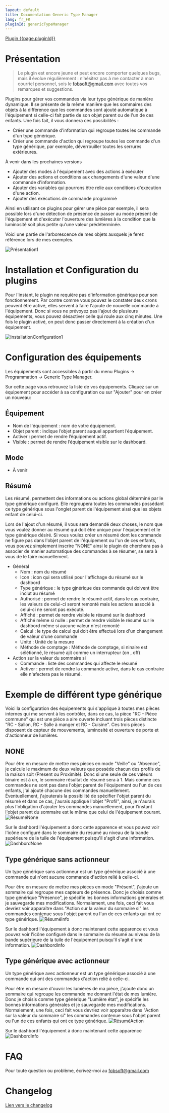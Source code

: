 ```yaml
---
layout: default
title: Documentation Generic Type Manager
lang: fr_FR
pluginId: genericTypeManager
---
```


<div id="title">
<a href="../../../{{site.baseurl}}/{{page.pluginId}}/{{page.lang}}">Plugin {{page.pluginId}}</a>
</div>

# Présentation
> Le plugin est encore jeune et peut encore comporter quelques bugs, mais il évolue régulièrement : n’hésitez pas à me contacter à mon courriel personnel, sois le fobsoft@gmail.com avec toutes vos remarques et suggestions.

Plugins pour gérer vos commandes via leur type générique de manière dynamique. Il se présente de la même manière que les sommaires des objets à la différence que les commandes sont ajouté automatique à l'équipement si celle-ci fait partie de son objet parent ou de l'un de ces enfants. Une fois fait, il vous donnera ces possibilités :
* Créer une commande d'information qui regroupe toutes les commande d'un type générique.
* Créer une commande d'action qui regroupe toutes les commande d'un type générique, par exemple, déverrouiller toutes les serrures extérieures.

À venir dans les prochaines versions
* Ajouter des modes à l'équipement avec des actions à exécuter
* Ajouter des actions et conditions aux changements d'une valeur d'une commande d'information.
* Ajouter des variables qui pourrons être relie aux conditions d'exécution d'une action.
* Ajouter des exécutions de commande programmé

Ainsi en utilisant ce plugins pour gérer une pièce par exemple, il sera possible lors d'une détection de présence de passer au mode présent de l'équipement et d'exécuter l'ouverture des lumières à la condition que la luminosité soit plus petite qu'une valeur prédéterminée.

Voici une partie de l'arborescence de mes objets auxquels je ferez référence lors de mes exemples.

![Présentation1](../images/Présentation1.png)

# Installation et Configuration du plugins
Pour l'instant, le plugin ne requière pas d'information générique pour son fonctionnement. Par contre comme vous pouvez le constater deux crons peuvent être activé, elles servent à faire l'ajoute de nouvelle commande à l'équipement. Donc si vous ne prévoyez pas l'ajout de plusieurs équipements, vous pouvez désactiver celle qui roule aux cinq minutes. Une fois le plugin activé, on peut donc passer directement à la création d'un équipement.

![InstallationConfiguration1](../images/InstallationConfiguration1.png)

# Configuration des équipements
Les équipements sont accessibles à partir du menu Plugins → Programmation → Generic Type Manager.

Sur cette page vous retrouvez la liste de vos équipements. Cliquez sur un équipement pour accéder à sa configuration ou sur "Ajouter" pour en créer un nouveau:

## Équipement
* Nom de l'équipement : nom de votre équipement.
* Objet parent : indique l’objet parent auquel appartient l’équipement.
* Activer : permet de rendre l’équipement actif.
* Visible : permet de rendre l’équipement visible sur le dashboard.

## Mode
* À venir

## Résumé

Les résumé, permettent des informations ou actions global déterminé par le type générique configuré. Elle regroupera toutes les commandes possédant ce type générique sous l'onglet parent de l'équipement aissi que les objets enfant de celui-ci.

Lors de l'ajout d'un résumé, il vous sera demandé deux choses, le nom que vous voulez donner au résumé qui doit être unique pour l'équipement et le type générique désiré. Si vous voulez créer un résumé dont les commande ne figure pas dans l'objet parent de l'équipement ou l'un de ces enfants, vous pouvez simplement inscrire "NONE" ainsi le plugin de cherchera pas à associer de manier automatique des commandes à se résumer, se sera à vous de le faire manuellement.
* Général
	* Nom : nom du résumé
	* Icon : icon qui sera utilisé pour l'affichage du résumé sur le dashbord
	* Type générique : le type gjnérique des commande qui doivent être inclut au résumé
	* Authorisé : permet de rendre le résumé actif, dans le cas contraire, les valeurs de celui-ci seront remonté mais les actions associé à celui-ci ne seront pas exécuté.
	* Affiché : permet de rendre visible le résumé sur le dashbord
	* Affiché même si nulle : permet de rendre visible le résumé sur le dashbord même si aucune valeur n'est remonté
	* Calcul : le type de calcul qui doit être effectué lors d'un changement de valeur d'une commande
	* Unité : Unité de la mesure
	* Méthode de comptage : Méthode de comptage, si ninaire est sélétionné, le résumé ajit comme un interrupteur (on , off)
* Action sur la valeur du sommaire si
	* Commande : liste des commandes qui affecte le résumé
	* Activer : permet de rendre la commande active, dans le cas contraire elle n'afectera pas le résumé.

# Exemple de différent type générique
Voici la configuration des équipements qui s'applique à toutes mes pièces internes qui me servent à les contrôler, dans ce cas, la pièce "RC - Pièce commune" qui est une pièce a aire ouverte incluant trois pièces distincte "RC - Sallon, RC - Salle à manger et RC - Cuisine". Ces trois pièces disposent de capteur de mouvements, luminosité et ouverture de porte et d'actionneur de lumières.

## NONE
Pour être en mesure de mettre mes pièces en mode "Veille" ou "Absence", je calcule le maximum de deux valeurs que possède chacun des profils de la maison soit (Present ou Proximité). Donc si une seule de ces valeurs binaire est à un, le sommaire résultat de résumé sera à 1. Mais comme ces commandes ne sont pas dans l'objet parent de l'équipement ou l'un de ces enfants, j'ai ajouté chacune des commandes manuellement. Éventuellement, j'ajouterais la possibilité de spécifier l'objet parent du résumé et dans ce cas, j'aurais appliqué l'objet "Profil", ainsi, je n'aurais plus l'obligation d'ajouter les commandes manuellement, pour l'instant l'objet parent du sommaire est le même que celui de l'équipement courant.
![RésuméNone](../images/RésuméNone.png)

Sur le dashbord l'équipement a donc cette apparence et vous pouvez voir l'icône configuré dans le sommaire du résumé au niveau de la bande supérieure de la tuile de l'équipement puisqu'il s'agit d'une information. 
![DashbordNone](../images/DashbordNone.png)

## Type générique sans actionneur
Un type générique sans actionneur est un type générique associé à une commande qui n'ont aucune commande d'action relié à celle-ci.

Pour être en mesure de mettre mes pièces en mode "Présent", j'ajoute un sommaire qui regroupe mes capteurs de présence. Donc je choisis comme type générique "Présence", je spécifie les bonnes informations générales et je sauvegarde mes modifications. Normalement, une fois, ceci fait vous devriez voir apparaître dans "Action sur la valeur du sommaire si" les commandes contenue sous l'objet parent ou l'un de ces enfants qui ont ce type générique. 
![RésuméInfo](../images/RésuméInfo.png)

Sur le dashbord l'équipement à donc maintenant cette apparence et vous pouvez voir l'icône configuré dans le sommaire du résumé au niveau de la bande supérieure de la tuile de l'équipement puisqu'il s'agit d'une information. 
![DashbordInfo](../images/DashbordInfo.png)

## Type générique avec actionneur
Un type générique avec actionneur est un type générique associé à une commande qui ont des commandes d'action relié à celle-ci.

Pour être en mesure d'ouvrir les lumières de ma pièce, j'ajoute donc un sommaire qui regroupe les commande me donnant l'état de mes lumière. Donc je choisis comme type générique "Lumière état", je spécifie les bonnes informations générales et je sauvegarde mes modifications. Normalement, une fois, ceci fait vous devriez voir apparaître dans "Action sur la valeur du sommaire si" les commandes contenue sous l'objet parent ou l'un de ces enfants qui ont ce type générique. 
![RésuméAction](../images/RésuméAction.png)

Sur le dashbord l'équipement à donc maintenant cette apparence
![DashbordInfo](../images/DashbordInfo.png)

# FAQ
Pour toute question ou problème, écrivez-moi au fobsoft@gmail.com 

# Changelog
[Lien vers le changelog](./changelog.md)
